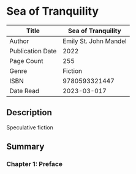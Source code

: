 # Sea of Tranquility

| Title            | Sea of Tranquility     |
|------------------|------------------|
| Author           | 	Emily St. John Mandel      |
| Publication Date | 2022             |
| Page Count       | 255              |
| Genre            | Fiction          |
| ISBN             | 	9780593321447 |
| Date Read        | 2023-03-017      |

## Description

Speculative fiction

## Summary

### Chapter 1: Preface